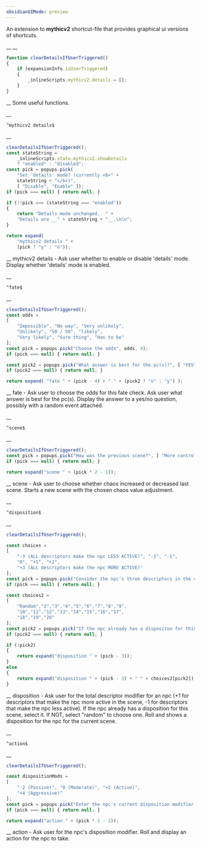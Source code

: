```yaml
---
obsidianUIMode: preview
---
```


An extension to __mythicv2__ shortcut-file that provides graphical ui versions of shortcuts.


__
__
```js
function clearDetailsIfUserTriggered()
{
	if (expansionInfo.isUserTriggered)
	{
		_inlineScripts.mythicv2.details = [];
	}
}
```
__
Some useful functions.


__
```
^mythicv2 details$
```
__
```js
clearDetailsIfUserTriggered();
const stateString =
	_inlineScripts.state.mythicv2.showDetails
	? "enabled" : "disabled";
const pick = popups.pick(
	"Set 'details' mode? (currently <b>" +
	stateString + "</b>)",
	[ "Disable", "Enable" ]);
if (pick === null) { return null; }

if (!!pick === (stateString === "enabled"))
{
	return "Details mode unchanged.  " +
	"Details are __" + stateString + "__.\n\n";
}

return expand(
	"mythicv2 details " +
	(pick ? "y" : "n"));
```
__
mythicv2 details - Ask user whether to enable or disable 'details' mode.
Display whether 'details' mode is enabled.


__
```
^fate$
```
__
```js
clearDetailsIfUserTriggered();
const odds =
[
	"Impossible", "No way", "Very unlikely",
	"Unlikely", "50 / 50", "likely",
	"Very likely", "Sure thing", "Has to be"
];
const pick = popups.pick("Choose the odds", odds, 4);
if (pick === null) { return null; }

const pick2 = popups.pick("What answer is best for the pc(s)?", [ "YES", "NO" ]);
if (pick2 === null) { return null; }

return expand( "fate " + (pick - 4) + " " + (pick2 ? "n" : "y") );
```
__
fate - Ask user to choose the odds for this fate check.
Ask user what answer is best for the pc(s).
Display the answer to a yes/no question, possibly with a random event attached.


__
```
^scene$
```
__
```js
clearDetailsIfUserTriggered();
const pick = popups.pick("How was the previous scene?", [ "More controlled", "More chaotic" ], 1);
if (pick === null) { return null; }

return expand("scene " + (pick * 2 - 1));
```
__
scene - Ask user to choose whether chaos increased or decreased last scene.
Starts a new scene with the chosen chaos value adjustment.


__
```
^disposition$
```
__
```js
clearDetailsIfUserTriggered();

const choices =
[
	"-3 (ALL descriptors make the npc LESS ACTIVE)", "-2", "-1",
	"0", "+1", "+2",
	"+3 (ALL descriptors make the npc MORE ACTIVE)"
];
const pick = popups.pick("Consider the npc's three descriptors in the current situation.\n\nDescriptors that make the npc MORE active are +1.\nDescriptors that make the npc LESS active are -1.\nDescriptors that don't affect npc activity level are 0.\n\nWhat is the total descriptor modifier for the npc?", choices, 3);
if (pick === null) { return null; }

const choices2 =
[
	"Random","2","3","4","5","6","7","8","9",
	"10","11","12","13","14","15","16","17",
	"18","19","20"
];
const pick2 = popups.pick("If the npc already has a dispositon for this scene, select the base disposition.\n\nIf the npc does NOT yet have a disposition for this scene, select 'Random' to choose one.", choices2);
if (pick2 === null) { return null; }

if (!pick2)
{
	return expand("disposition " + (pick - 3));
}
else
{
	return expand("disposition " + (pick - 3) + " " + choices2[pick2]);
}
```
__
disposition - Ask user for the total descriptor modifier for an npc (+1 for descriptors that make the npc more active in the scene, -1 for descriptors that make the npc less active).
If the npc already has a disposition for this scene, select it.  If NOT, select "random" to choose one.
Roll and shows a disposition for the npc for the current scene.


__
```
^action$
```
__
```js
clearDetailsIfUserTriggered();

const dispositionMods =
[
	"-2 (Passive)", "0 (Moderate)", "+2 (Active)",
	"+4 (Aggressive)"
];
const pick = popups.pick("Enter the npc's current disposition modifier.", dispositionMods, 1);
if (pick === null) { return null; }

return expand("action " + (pick * 2 - 2));
```
__
action - Ask user for the npc's disposition modifier.
Roll and display an action for the npc to take.
